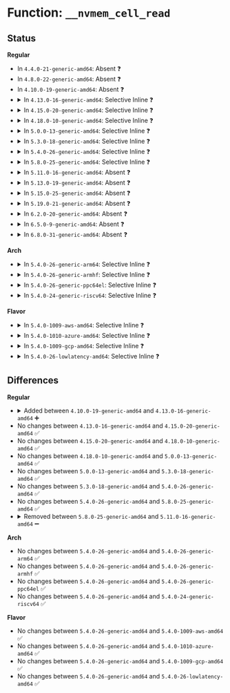 # Function: <code>__nvmem_cell_read</code>

## Status
<b>Regular</b>
<ul>
<li>
In <code>4.4.0-21-generic-amd64</code>: Absent ❓
</li>
<li>
In <code>4.8.0-22-generic-amd64</code>: Absent ❓
</li>
<li>
In <code>4.10.0-19-generic-amd64</code>: Absent ❓
</li>
<li>
<details>
<summary>In <code>4.13.0-16-generic-amd64</code>: Selective Inline ❓</summary>

```c
int __nvmem_cell_read(struct nvmem_device * nvmem, struct nvmem_cell * cell, void * buf, size_t * len)
```

```json
{
  "name": "__nvmem_cell_read",
  "collision_type": "Unique Static",
  "inline_type": "Selective",
  "funcs": [
    {
      "addr": 18446744071586862704,
      "name": "__nvmem_cell_read",
      "external": false,
      "loc": "drivers/nvmem/core.c:976",
      "file": "drivers/nvmem/core.c",
      "inline": "not declared, inlined",
      "caller_inline": [],
      "caller_func": [
        "drivers/nvmem/core.c:nvmem_device_cell_read",
        "drivers/nvmem/core.c:nvmem_cell_read"
      ]
    }
  ],
  "symbols": [
    {
      "addr": 18446744071586862704,
      "name": "__nvmem_cell_read",
      "section": ".text",
      "bind": "STB_LOCAL",
      "size": 306
    }
  ]
}
```
</details>
</li>
<li>
<details>
<summary>In <code>4.15.0-20-generic-amd64</code>: Selective Inline ❓</summary>

```c
int __nvmem_cell_read(struct nvmem_device * nvmem, struct nvmem_cell * cell, void * buf, size_t * len)
```

```json
{
  "name": "__nvmem_cell_read",
  "collision_type": "Unique Static",
  "inline_type": "Selective",
  "funcs": [
    {
      "addr": 18446744071587350496,
      "name": "__nvmem_cell_read",
      "external": false,
      "loc": "drivers/nvmem/core.c:978",
      "file": "drivers/nvmem/core.c",
      "inline": "not declared, inlined",
      "caller_inline": [],
      "caller_func": [
        "drivers/nvmem/core.c:nvmem_device_cell_read",
        "drivers/nvmem/core.c:nvmem_cell_read"
      ]
    }
  ],
  "symbols": [
    {
      "addr": 18446744071587350496,
      "name": "__nvmem_cell_read",
      "section": ".text",
      "bind": "STB_LOCAL",
      "size": 309
    }
  ]
}
```
</details>
</li>
<li>
<details>
<summary>In <code>4.18.0-10-generic-amd64</code>: Selective Inline ❓</summary>

```c
int __nvmem_cell_read(struct nvmem_device * nvmem, struct nvmem_cell * cell, void * buf, size_t * len)
```

```json
{
  "name": "__nvmem_cell_read",
  "collision_type": "Unique Static",
  "inline_type": "Selective",
  "funcs": [
    {
      "addr": 18446744071587653824,
      "name": "__nvmem_cell_read",
      "external": false,
      "loc": "drivers/nvmem/core.c:1051",
      "file": "drivers/nvmem/core.c",
      "inline": "not declared, inlined",
      "caller_inline": [],
      "caller_func": [
        "drivers/nvmem/core.c:nvmem_device_cell_read",
        "drivers/nvmem/core.c:nvmem_cell_read"
      ]
    }
  ],
  "symbols": [
    {
      "addr": 18446744071587653824,
      "name": "__nvmem_cell_read",
      "section": ".text",
      "bind": "STB_LOCAL",
      "size": 311
    }
  ]
}
```
</details>
</li>
<li>
<details>
<summary>In <code>5.0.0-13-generic-amd64</code>: Selective Inline ❓</summary>

```c
int __nvmem_cell_read(struct nvmem_device * nvmem, struct nvmem_cell * cell, void * buf, size_t * len)
```

```json
{
  "name": "__nvmem_cell_read",
  "collision_type": "Unique Static",
  "inline_type": "Selective",
  "funcs": [
    {
      "addr": 18446744071587784512,
      "name": "__nvmem_cell_read",
      "external": false,
      "loc": "drivers/nvmem/core.c:1187",
      "file": "drivers/nvmem/core.c",
      "inline": "not declared, inlined",
      "caller_inline": [],
      "caller_func": [
        "drivers/nvmem/core.c:nvmem_device_cell_read",
        "drivers/nvmem/core.c:nvmem_cell_read"
      ]
    }
  ],
  "symbols": [
    {
      "addr": 18446744071587784512,
      "name": "__nvmem_cell_read",
      "section": ".text",
      "bind": "STB_LOCAL",
      "size": 311
    }
  ]
}
```
</details>
</li>
<li>
<details>
<summary>In <code>5.3.0-18-generic-amd64</code>: Selective Inline ❓</summary>

```c
int __nvmem_cell_read(struct nvmem_device * nvmem, struct nvmem_cell * cell, void * buf, size_t * len)
```

```json
{
  "name": "__nvmem_cell_read",
  "collision_type": "Unique Static",
  "inline_type": "Selective",
  "funcs": [
    {
      "addr": 18446744071588088832,
      "name": "__nvmem_cell_read",
      "external": false,
      "loc": "drivers/nvmem/core.c:942",
      "file": "drivers/nvmem/core.c",
      "inline": "not declared, inlined",
      "caller_inline": [],
      "caller_func": [
        "drivers/nvmem/core.c:nvmem_device_cell_read",
        "drivers/nvmem/core.c:nvmem_cell_read"
      ]
    }
  ],
  "symbols": [
    {
      "addr": 18446744071588088832,
      "name": "__nvmem_cell_read",
      "section": ".text",
      "bind": "STB_LOCAL",
      "size": 329
    }
  ]
}
```
</details>
</li>
<li>
<details>
<summary>In <code>5.4.0-26-generic-amd64</code>: Selective Inline ❓</summary>

```c
int __nvmem_cell_read(struct nvmem_device * nvmem, struct nvmem_cell * cell, void * buf, size_t * len)
```

```json
{
  "name": "__nvmem_cell_read",
  "collision_type": "Unique Static",
  "inline_type": "Selective",
  "funcs": [
    {
      "addr": 18446744071588294656,
      "name": "__nvmem_cell_read",
      "external": false,
      "loc": "drivers/nvmem/core.c:939",
      "file": "drivers/nvmem/core.c",
      "inline": "not declared, inlined",
      "caller_inline": [],
      "caller_func": [
        "drivers/nvmem/core.c:nvmem_device_cell_read",
        "drivers/nvmem/core.c:nvmem_cell_read"
      ]
    }
  ],
  "symbols": [
    {
      "addr": 18446744071588294656,
      "name": "__nvmem_cell_read",
      "section": ".text",
      "bind": "STB_LOCAL",
      "size": 329
    }
  ]
}
```
</details>
</li>
<li>
<details>
<summary>In <code>5.8.0-25-generic-amd64</code>: Selective Inline ❓</summary>

```c
int __nvmem_cell_read(struct nvmem_device * nvmem, struct nvmem_cell * cell, void * buf, size_t * len)
```

```json
{
  "name": "__nvmem_cell_read",
  "collision_type": "Unique Static",
  "inline_type": "Selective",
  "funcs": [
    {
      "addr": 18446744071589175264,
      "name": "__nvmem_cell_read",
      "external": false,
      "loc": "drivers/nvmem/core.c:1199",
      "file": "drivers/nvmem/core.c",
      "inline": "not declared, inlined",
      "caller_inline": [],
      "caller_func": [
        "drivers/nvmem/core.c:nvmem_device_cell_read",
        "drivers/nvmem/core.c:nvmem_cell_read"
      ]
    }
  ],
  "symbols": [
    {
      "addr": 18446744071589175264,
      "name": "__nvmem_cell_read",
      "section": ".text",
      "bind": "STB_LOCAL",
      "size": 335
    }
  ]
}
```
</details>
</li>
<li>
<details>
<summary>In <code>5.11.0-16-generic-amd64</code>: Absent ❓</summary>

```json
{
  "name": "__nvmem_cell_read",
  "collision_type": "Unique Static",
  "inline_type": "Full",
  "funcs": [
    {
      "addr": 18446744071589175829,
      "name": "__nvmem_cell_read",
      "external": false,
      "loc": "drivers/nvmem/core.c:1377",
      "file": "drivers/nvmem/core.c",
      "inline": "not declared, inlined",
      "caller_inline": [
        "drivers/nvmem/core.c:nvmem_device_cell_read",
        "drivers/nvmem/core.c:nvmem_device_cell_read",
        "drivers/nvmem/core.c:nvmem_cell_read",
        "drivers/nvmem/core.c:nvmem_cell_read"
      ],
      "caller_func": []
    }
  ],
  "symbols": []
}
```
</details>
</li>
<li>
<details>
<summary>In <code>5.13.0-19-generic-amd64</code>: Absent ❓</summary>

```json
{
  "name": "__nvmem_cell_read",
  "collision_type": "Unique Static",
  "inline_type": "Full",
  "funcs": [
    {
      "addr": 18446744071589072102,
      "name": "__nvmem_cell_read",
      "external": false,
      "loc": "drivers/nvmem/core.c:1380",
      "file": "drivers/nvmem/core.c",
      "inline": "not declared, inlined",
      "caller_inline": [
        "drivers/nvmem/core.c:nvmem_device_cell_read",
        "drivers/nvmem/core.c:nvmem_device_cell_read",
        "drivers/nvmem/core.c:nvmem_cell_read",
        "drivers/nvmem/core.c:nvmem_cell_read"
      ],
      "caller_func": []
    }
  ],
  "symbols": []
}
```
</details>
</li>
<li>
<details>
<summary>In <code>5.15.0-25-generic-amd64</code>: Absent ❓</summary>

```json
{
  "name": "__nvmem_cell_read",
  "collision_type": "Unique Static",
  "inline_type": "Full",
  "funcs": [
    {
      "addr": 18446744071589790998,
      "name": "__nvmem_cell_read",
      "external": false,
      "loc": "drivers/nvmem/core.c:1392",
      "file": "drivers/nvmem/core.c",
      "inline": "not declared, inlined",
      "caller_inline": [
        "drivers/nvmem/core.c:nvmem_device_cell_read",
        "drivers/nvmem/core.c:nvmem_device_cell_read",
        "drivers/nvmem/core.c:nvmem_cell_read",
        "drivers/nvmem/core.c:nvmem_cell_read"
      ],
      "caller_func": []
    }
  ],
  "symbols": []
}
```
</details>
</li>
<li>
<details>
<summary>In <code>5.19.0-21-generic-amd64</code>: Absent ❓</summary>

```json
{
  "name": "__nvmem_cell_read",
  "collision_type": "Unique Static",
  "inline_type": "Selective",
  "funcs": [
    {
      "addr": 18446744071591302312,
      "name": "__nvmem_cell_read",
      "external": false,
      "loc": "drivers/nvmem/core.c:1409",
      "file": "drivers/nvmem/core.c",
      "inline": "not declared, inlined",
      "caller_inline": [
        "drivers/nvmem/core.c:nvmem_device_cell_read",
        "drivers/nvmem/core.c:nvmem_cell_read"
      ],
      "caller_func": [
        "drivers/nvmem/core.c:nvmem_device_cell_read",
        "drivers/nvmem/core.c:nvmem_cell_read"
      ]
    }
  ],
  "symbols": [
    {
      "addr": 18446744071591295216,
      "name": "__nvmem_cell_read.part.0",
      "section": ".text",
      "bind": "STB_LOCAL",
      "size": 432
    },
    {
      "addr": 18446744071594575839,
      "name": "__nvmem_cell_read.part.0.cold",
      "section": ".text",
      "bind": "STB_LOCAL",
      "size": 225
    }
  ]
}
```
</details>
</li>
<li>
<details>
<summary>In <code>6.2.0-20-generic-amd64</code>: Absent ❓</summary>

```json
{
  "name": "__nvmem_cell_read",
  "collision_type": "Unique Static",
  "inline_type": "Selective",
  "funcs": [
    {
      "addr": 18446744071593053620,
      "name": "__nvmem_cell_read",
      "external": false,
      "loc": "drivers/nvmem/core.c:1412",
      "file": "drivers/nvmem/core.c",
      "inline": "not declared, inlined",
      "caller_inline": [
        "drivers/nvmem/core.c:nvmem_device_cell_read",
        "drivers/nvmem/core.c:nvmem_cell_read"
      ],
      "caller_func": [
        "drivers/nvmem/core.c:nvmem_device_cell_read",
        "drivers/nvmem/core.c:nvmem_cell_read"
      ]
    }
  ],
  "symbols": [
    {
      "addr": 18446744071593046032,
      "name": "__nvmem_cell_read.part.0",
      "section": ".text",
      "bind": "STB_LOCAL",
      "size": 432
    },
    {
      "addr": 18446744071596320501,
      "name": "__nvmem_cell_read.part.0.cold",
      "section": ".text",
      "bind": "STB_LOCAL",
      "size": 225
    }
  ]
}
```
</details>
</li>
<li>
<details>
<summary>In <code>6.5.0-9-generic-amd64</code>: Absent ❓</summary>

```json
{
  "name": "__nvmem_cell_read",
  "collision_type": "Unique Static",
  "inline_type": "Selective",
  "funcs": [
    {
      "addr": 18446744071593507786,
      "name": "__nvmem_cell_read",
      "external": false,
      "loc": "drivers/nvmem/core.c:1585",
      "file": "drivers/nvmem/core.c",
      "inline": "not declared, inlined",
      "caller_inline": [
        "drivers/nvmem/core.c:nvmem_device_cell_read",
        "drivers/nvmem/core.c:nvmem_cell_read"
      ],
      "caller_func": [
        "drivers/nvmem/core.c:nvmem_device_cell_read",
        "drivers/nvmem/core.c:nvmem_cell_read"
      ]
    }
  ],
  "symbols": [
    {
      "addr": 18446744071593498512,
      "name": "__nvmem_cell_read.part.0",
      "section": ".text",
      "bind": "STB_LOCAL",
      "size": 418
    },
    {
      "addr": 18446744071596850179,
      "name": "__nvmem_cell_read.part.0.cold",
      "section": ".text",
      "bind": "STB_LOCAL",
      "size": 225
    }
  ]
}
```
</details>
</li>
<li>
<details>
<summary>In <code>6.8.0-31-generic-amd64</code>: Absent ❓</summary>

```json
{
  "name": "__nvmem_cell_read",
  "collision_type": "Unique Static",
  "inline_type": "Selective",
  "funcs": [
    {
      "addr": 18446744071594256106,
      "name": "__nvmem_cell_read",
      "external": false,
      "loc": "drivers/nvmem/core.c:1628",
      "file": "drivers/nvmem/core.c",
      "inline": "not declared, inlined",
      "caller_inline": [
        "drivers/nvmem/core.c:nvmem_device_cell_read",
        "drivers/nvmem/core.c:nvmem_cell_read"
      ],
      "caller_func": [
        "drivers/nvmem/core.c:nvmem_device_cell_read",
        "drivers/nvmem/core.c:nvmem_cell_read"
      ]
    }
  ],
  "symbols": [
    {
      "addr": 18446744071594246176,
      "name": "__nvmem_cell_read.part.0",
      "section": ".text",
      "bind": "STB_LOCAL",
      "size": 418
    },
    {
      "addr": 18446744071597775028,
      "name": "__nvmem_cell_read.part.0.cold",
      "section": ".text",
      "bind": "STB_LOCAL",
      "size": 225
    }
  ]
}
```
</details>
</li>
</ul>
<b>Arch</b>
<ul>
<li>
<details>
<summary>In <code>5.4.0-26-generic-arm64</code>: Selective Inline ❓</summary>

```c
int __nvmem_cell_read(struct nvmem_device * nvmem, struct nvmem_cell * cell, void * buf, size_t * len)
```

```json
{
  "name": "__nvmem_cell_read",
  "collision_type": "Unique Static",
  "inline_type": "Selective",
  "funcs": [
    {
      "addr": 18446603336501817744,
      "name": "__nvmem_cell_read",
      "external": false,
      "loc": "drivers/nvmem/core.c:939",
      "file": "drivers/nvmem/core.c",
      "inline": "not declared, inlined",
      "caller_inline": [],
      "caller_func": [
        "drivers/nvmem/core.c:nvmem_device_cell_read",
        "drivers/nvmem/core.c:nvmem_cell_read"
      ]
    }
  ],
  "symbols": [
    {
      "addr": 18446603336501817744,
      "name": "__nvmem_cell_read",
      "section": ".text",
      "bind": "STB_LOCAL",
      "size": 368
    }
  ]
}
```
</details>
</li>
<li>
<details>
<summary>In <code>5.4.0-26-generic-armhf</code>: Selective Inline ❓</summary>

```c
int __nvmem_cell_read(struct nvmem_device * nvmem, struct nvmem_cell * cell, void * buf, size_t * len)
```

```json
{
  "name": "__nvmem_cell_read",
  "collision_type": "Unique Static",
  "inline_type": "Selective",
  "funcs": [
    {
      "addr": 3234336544,
      "name": "__nvmem_cell_read",
      "external": false,
      "loc": "drivers/nvmem/core.c:939",
      "file": "drivers/nvmem/core.c",
      "inline": "not declared, inlined",
      "caller_inline": [],
      "caller_func": [
        "drivers/nvmem/core.c:nvmem_device_cell_read",
        "drivers/nvmem/core.c:nvmem_cell_read"
      ]
    }
  ],
  "symbols": [
    {
      "addr": 3234336544,
      "name": "__nvmem_cell_read",
      "section": ".text",
      "bind": "STB_LOCAL",
      "size": 316
    }
  ]
}
```
</details>
</li>
<li>
<details>
<summary>In <code>5.4.0-26-generic-ppc64el</code>: Selective Inline ❓</summary>

```c
int __nvmem_cell_read(struct nvmem_device * nvmem, struct nvmem_cell * cell, void * buf, size_t * len)
```

```json
{
  "name": "__nvmem_cell_read",
  "collision_type": "Unique Static",
  "inline_type": "Selective",
  "funcs": [
    {
      "addr": 13835058055295215120,
      "name": "__nvmem_cell_read",
      "external": false,
      "loc": "drivers/nvmem/core.c:939",
      "file": "drivers/nvmem/core.c",
      "inline": "not declared, inlined",
      "caller_inline": [],
      "caller_func": [
        "drivers/nvmem/core.c:nvmem_device_cell_read",
        "drivers/nvmem/core.c:nvmem_cell_read"
      ]
    }
  ],
  "symbols": [
    {
      "addr": 13835058055295215120,
      "name": "__nvmem_cell_read",
      "section": ".text",
      "bind": "STB_LOCAL",
      "size": 472
    }
  ]
}
```
</details>
</li>
<li>
<details>
<summary>In <code>5.4.0-24-generic-riscv64</code>: Selective Inline ❓</summary>

```c
int __nvmem_cell_read(struct nvmem_device * nvmem, struct nvmem_cell * cell, void * buf, size_t * len)
```

```json
{
  "name": "__nvmem_cell_read",
  "collision_type": "Unique Static",
  "inline_type": "Selective",
  "funcs": [
    {
      "addr": 18446743936278164566,
      "name": "__nvmem_cell_read",
      "external": false,
      "loc": "drivers/nvmem/core.c:939",
      "file": "drivers/nvmem/core.c",
      "inline": "not declared, inlined",
      "caller_inline": [],
      "caller_func": [
        "drivers/nvmem/core.c:nvmem_device_cell_read",
        "drivers/nvmem/core.c:nvmem_cell_read"
      ]
    }
  ],
  "symbols": [
    {
      "addr": 18446743936278164566,
      "name": "__nvmem_cell_read",
      "section": ".text",
      "bind": "STB_LOCAL",
      "size": 298
    }
  ]
}
```
</details>
</li>
</ul>
<b>Flavor</b>
<ul>
<li>
<details>
<summary>In <code>5.4.0-1009-aws-amd64</code>: Selective Inline ❓</summary>

```c
int __nvmem_cell_read(struct nvmem_device * nvmem, struct nvmem_cell * cell, void * buf, size_t * len)
```

```json
{
  "name": "__nvmem_cell_read",
  "collision_type": "Unique Static",
  "inline_type": "Selective",
  "funcs": [
    {
      "addr": 18446744071587898416,
      "name": "__nvmem_cell_read",
      "external": false,
      "loc": "drivers/nvmem/core.c:939",
      "file": "drivers/nvmem/core.c",
      "inline": "not declared, inlined",
      "caller_inline": [],
      "caller_func": [
        "drivers/nvmem/core.c:nvmem_device_cell_read",
        "drivers/nvmem/core.c:nvmem_cell_read"
      ]
    }
  ],
  "symbols": [
    {
      "addr": 18446744071587898416,
      "name": "__nvmem_cell_read",
      "section": ".text",
      "bind": "STB_LOCAL",
      "size": 329
    }
  ]
}
```
</details>
</li>
<li>
<details>
<summary>In <code>5.4.0-1010-azure-amd64</code>: Selective Inline ❓</summary>

```c
int __nvmem_cell_read(struct nvmem_device * nvmem, struct nvmem_cell * cell, void * buf, size_t * len)
```

```json
{
  "name": "__nvmem_cell_read",
  "collision_type": "Unique Static",
  "inline_type": "Selective",
  "funcs": [
    {
      "addr": 18446744071587617696,
      "name": "__nvmem_cell_read",
      "external": false,
      "loc": "drivers/nvmem/core.c:939",
      "file": "drivers/nvmem/core.c",
      "inline": "not declared, inlined",
      "caller_inline": [],
      "caller_func": [
        "drivers/nvmem/core.c:nvmem_device_cell_read",
        "drivers/nvmem/core.c:nvmem_cell_read"
      ]
    }
  ],
  "symbols": [
    {
      "addr": 18446744071587617696,
      "name": "__nvmem_cell_read",
      "section": ".text",
      "bind": "STB_LOCAL",
      "size": 329
    }
  ]
}
```
</details>
</li>
<li>
<details>
<summary>In <code>5.4.0-1009-gcp-amd64</code>: Selective Inline ❓</summary>

```c
int __nvmem_cell_read(struct nvmem_device * nvmem, struct nvmem_cell * cell, void * buf, size_t * len)
```

```json
{
  "name": "__nvmem_cell_read",
  "collision_type": "Unique Static",
  "inline_type": "Selective",
  "funcs": [
    {
      "addr": 18446744071588231712,
      "name": "__nvmem_cell_read",
      "external": false,
      "loc": "drivers/nvmem/core.c:939",
      "file": "drivers/nvmem/core.c",
      "inline": "not declared, inlined",
      "caller_inline": [],
      "caller_func": [
        "drivers/nvmem/core.c:nvmem_device_cell_read",
        "drivers/nvmem/core.c:nvmem_cell_read"
      ]
    }
  ],
  "symbols": [
    {
      "addr": 18446744071588231712,
      "name": "__nvmem_cell_read",
      "section": ".text",
      "bind": "STB_LOCAL",
      "size": 329
    }
  ]
}
```
</details>
</li>
<li>
<details>
<summary>In <code>5.4.0-26-lowlatency-amd64</code>: Selective Inline ❓</summary>

```c
int __nvmem_cell_read(struct nvmem_device * nvmem, struct nvmem_cell * cell, void * buf, size_t * len)
```

```json
{
  "name": "__nvmem_cell_read",
  "collision_type": "Unique Static",
  "inline_type": "Selective",
  "funcs": [
    {
      "addr": 18446744071588367040,
      "name": "__nvmem_cell_read",
      "external": false,
      "loc": "drivers/nvmem/core.c:939",
      "file": "drivers/nvmem/core.c",
      "inline": "not declared, inlined",
      "caller_inline": [],
      "caller_func": [
        "drivers/nvmem/core.c:nvmem_device_cell_read",
        "drivers/nvmem/core.c:nvmem_cell_read"
      ]
    }
  ],
  "symbols": [
    {
      "addr": 18446744071588367040,
      "name": "__nvmem_cell_read",
      "section": ".text",
      "bind": "STB_LOCAL",
      "size": 329
    }
  ]
}
```
</details>
</li>
</ul>

## Differences
<b>Regular</b>
<ul>
<li>
<details>
<summary>Added between <code>4.10.0-19-generic-amd64</code> and <code>4.13.0-16-generic-amd64</code> ➕</summary>

```c
int __nvmem_cell_read(struct nvmem_device * nvmem, struct nvmem_cell * cell, void * buf, size_t * len)
```
</details>
</li>
<li>
No changes between <code>4.13.0-16-generic-amd64</code> and <code>4.15.0-20-generic-amd64</code> ✅
</li>
<li>
No changes between <code>4.15.0-20-generic-amd64</code> and <code>4.18.0-10-generic-amd64</code> ✅
</li>
<li>
No changes between <code>4.18.0-10-generic-amd64</code> and <code>5.0.0-13-generic-amd64</code> ✅
</li>
<li>
No changes between <code>5.0.0-13-generic-amd64</code> and <code>5.3.0-18-generic-amd64</code> ✅
</li>
<li>
No changes between <code>5.3.0-18-generic-amd64</code> and <code>5.4.0-26-generic-amd64</code> ✅
</li>
<li>
No changes between <code>5.4.0-26-generic-amd64</code> and <code>5.8.0-25-generic-amd64</code> ✅
</li>
<li>
<details>
<summary>Removed between <code>5.8.0-25-generic-amd64</code> and <code>5.11.0-16-generic-amd64</code> ➖</summary>

```c
int __nvmem_cell_read(struct nvmem_device * nvmem, struct nvmem_cell * cell, void * buf, size_t * len)
```
</details>
</li>
</ul>
<b>Arch</b>
<ul>
<li>
No changes between <code>5.4.0-26-generic-amd64</code> and <code>5.4.0-26-generic-arm64</code> ✅
</li>
<li>
No changes between <code>5.4.0-26-generic-amd64</code> and <code>5.4.0-26-generic-armhf</code> ✅
</li>
<li>
No changes between <code>5.4.0-26-generic-amd64</code> and <code>5.4.0-26-generic-ppc64el</code> ✅
</li>
<li>
No changes between <code>5.4.0-26-generic-amd64</code> and <code>5.4.0-24-generic-riscv64</code> ✅
</li>
</ul>
<b>Flavor</b>
<ul>
<li>
No changes between <code>5.4.0-26-generic-amd64</code> and <code>5.4.0-1009-aws-amd64</code> ✅
</li>
<li>
No changes between <code>5.4.0-26-generic-amd64</code> and <code>5.4.0-1010-azure-amd64</code> ✅
</li>
<li>
No changes between <code>5.4.0-26-generic-amd64</code> and <code>5.4.0-1009-gcp-amd64</code> ✅
</li>
<li>
No changes between <code>5.4.0-26-generic-amd64</code> and <code>5.4.0-26-lowlatency-amd64</code> ✅
</li>
</ul>
